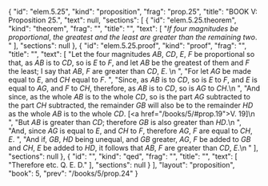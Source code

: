 {
  "id": "elem.5.25",
  "kind": "proposition",
  "frag": "prop.25",
  "title": "BOOK V: Proposition 25.",
  "text": null,
  "sections": [
    {
      "id": "elem.5.25.theorem",
      "kind": "theorem",
      "frag": "",
      "title": "",
      "text": [
        "<var>If four magnitudes be proportional</var>, <var>the greatest and the least are greater than the remaining two</var>. "
      ],
      "sections": null
    },
    {
      "id": "elem.5.25.proof",
      "kind": "proof",
      "frag": "",
      "title": "",
      "text": [
        "Let the four magnitudes <var>AB</var>, <var>CD</var>, <var>E</var>, <var>F</var> be proportional so that, as <var>AB</var> is to <var>CD</var>, so is <var>E</var> to <var>F</var>, and let <var>AB</var> be the greatest of them and <var>F</var> the least; I say that <var>AB</var>, <var>F</var> are greater than <var>CD</var>, <var>E</var>. \n      ",
        "For let <var>AG</var> be made equal to <var>E</var>, and <var>CH</var> equal to <var>F</var>. ",
        "Since, as <var>AB</var> is to <var>CD</var>, so is <var>E</var> to <var>F</var>, and <var>E</var> is equal to <var>AG</var>, and <var>F</var> to <var>CH</var>, therefore, as <var>AB</var> is to <var>CD</var>, so is <var>AG</var> to <var>CH</var>.\n      ",
        "And since, as the whole <var>AB</var> is to the whole <var>CD</var>, so is the part <var>AG</var> subtracted to the part <var>CH</var> subtracted, the remainder <var>GB</var> will also be to the remainder <var>HD</var> as the whole <var>AB</var> is to the whole <var>CD</var>. [<a href=\"/books/5/#prop.19\">V. 19</a>]\n      ",
        "But <var>AB</var> is greater than <var>CD</var>; therefore <var>GB</var> is also greater than <var>HD</var>.\n      ",
        "And, since <var>AG</var> is equal to <var>E</var>, and <var>CH</var> to <var>F</var>, therefore <var>AG</var>, <var>F</var> are equal to <var>CH</var>, <var>E</var>. ",
        "And if, <var>GB</var>, <var>HD</var> being unequal, and <var>GB</var> greater, <var>AG</var>, <var>F</var> be added to <var>GB</var> and <var>CH</var>, <var>E</var> be added to <var>HD</var>, it follows that <var>AB</var>, <var>F</var> are greater than <var>CD</var>, <var>E</var>.\n      "
      ],
      "sections": null
    },
    {
      "id": "",
      "kind": "qed",
      "frag": "",
      "title": "",
      "text": [
        "Therefore etc. Q. E. D."
      ],
      "sections": null
    }
  ],
  "layout": "proposition",
  "book": 5,
  "prev": "/books/5/prop.24"
}
